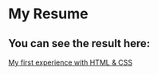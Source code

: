 # My Resume

## You can see the result here:

[My first experience with HTML & CSS](https://saraartemi.github.io/resume/example_of_cv.html)
